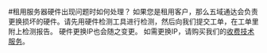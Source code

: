 <!-- --- tag: faq 独立服务器 -->

#租用服务器硬件出现问题时如何处理？
如果您是租用客户，那么五域通达会负责更换损坏的硬件。请先用硬件检测工具进行检测，然后向我们提交工单，在工单里附上检测报告。
硬件更换IP也会随之变更。 如需更换IP，请购买我们的[收费技术服务](http://portal.51hosting.com/cart.php?a=confproduct&i=1)。